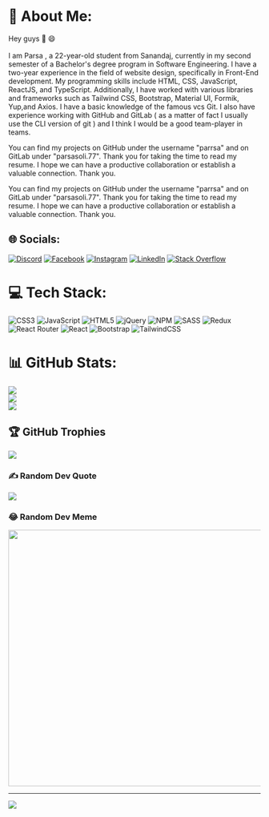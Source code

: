 # 💫 About Me:
Hey guys 👋 😄<br><br>
I am Parsa , a 22-year-old student from Sanandaj, currently in my second semester of a Bachelor's degree program in Software Engineering. I have a two-year experience in the field of website design, specifically in Front-End development. My programming skills include HTML, CSS, JavaScript, ReactJS, and TypeScript. Additionally, I have worked with various libraries and frameworks such as Tailwind CSS, Bootstrap, Material UI, Formik, Yup,and Axios. I have a basic knowledge of the famous vcs Git. I also have experience working with GitHub and GitLab ( as a matter of fact I usually use the CLI  version of git ) and I think I would be a good team-player in teams. 



You can find my projects on GitHub under the username "parrsa" and on GitLab under "parsasoli.77". Thank you for taking the time to read my resume. I hope we can have a productive collaboration or establish a valuable connection. Thank you.



You can find my projects on GitHub under the username "parrsa" and on GitLab under "parsasoli.77". Thank you for taking the time to read my resume. I hope we can have a productive collaboration or establish a valuable connection. Thank you.


## 🌐 Socials:
[![Discord](https://img.shields.io/badge/Discord-%237289DA.svg?logo=discord&logoColor=white)](htttps://discord.gg/parsa#5948) [![Facebook](https://img.shields.io/badge/Facebook-%231877F2.svg?logo=Facebook&logoColor=white)](https://facebook.com/https://www.facebook.com/imparsai/) [![Instagram](https://img.shields.io/badge/Instagram-%23E4405F.svg?logo=Instagram&logoColor=white)](https://instagram.com/https://www.instagram.com/parsa__r_a/) [![LinkedIn](https://img.shields.io/badge/LinkedIn-%230077B5.svg?logo=linkedin&logoColor=white)](https://linkedin.com/in/https://www.linkedin.com/in/parsa-soli-0409661a5/)  [![Stack Overflow](https://img.shields.io/badge/-Stackoverflow-FE7A16?logo=stack-overflow&logoColor=white)](https://stackoverflow.com/users/https://stackoverflow.com/users/17091786/parsa-soli)
# 💻 Tech Stack:
![CSS3](https://img.shields.io/badge/css3-%231572B6.svg?style=for-the-badge&logo=css3&logoColor=white) ![JavaScript](https://img.shields.io/badge/javascript-%23323330.svg?style=for-the-badge&logo=javascript&logoColor=%23F7DF1E) ![HTML5](https://img.shields.io/badge/html5-%23E34F26.svg?style=for-the-badge&logo=html5&logoColor=white) ![jQuery](https://img.shields.io/badge/jquery-%230769AD.svg?style=for-the-badge&logo=jquery&logoColor=white) ![NPM](https://img.shields.io/badge/NPM-%23000000.svg?style=for-the-badge&logo=npm&logoColor=white) ![SASS](https://img.shields.io/badge/SASS-hotpink.svg?style=for-the-badge&logo=SASS&logoColor=white) ![Redux](https://img.shields.io/badge/redux-%23593d88.svg?style=for-the-badge&logo=redux&logoColor=white) ![React Router](https://img.shields.io/badge/React_Router-CA4245?style=for-the-badge&logo=react-router&logoColor=white) ![React](https://img.shields.io/badge/react-%2320232a.svg?style=for-the-badge&logo=react&logoColor=%2361DAFB) ![Bootstrap](https://img.shields.io/badge/bootstrap-%23563D7C.svg?style=for-the-badge&logo=bootstrap&logoColor=white) ![TailwindCSS](https://img.shields.io/badge/tailwindcss-%2338B2AC.svg?style=for-the-badge&logo=tailwind-css&logoColor=white)
# 📊 GitHub Stats:
![](https://github-readme-stats.vercel.app/api?username=parrsa&theme=buefy&hide_border=false&include_all_commits=false&count_private=false)<br/>
![](https://github-readme-streak-stats.herokuapp.com/?user=parrsa&theme=buefy&hide_border=false)<br/>
![](https://github-readme-stats.vercel.app/api/top-langs/?username=parrsa&theme=buefy&hide_border=false&include_all_commits=false&count_private=false&layout=compact)

## 🏆 GitHub Trophies
![](https://github-profile-trophy.vercel.app/?username=parrsa&theme=radical&no-frame=false&no-bg=true&margin-w=4)

### ✍️ Random Dev Quote
![](https://quotes-github-readme.vercel.app/api?type=horizontal&theme=tokyonight)

### 😂 Random Dev Meme
<img src="https://random-memer.herokuapp.com/" width="512px"/>

---
[![](https://visitcount.itsvg.in/api?id=parrsa&icon=0&color=11)](https://visitcount.itsvg.in)
